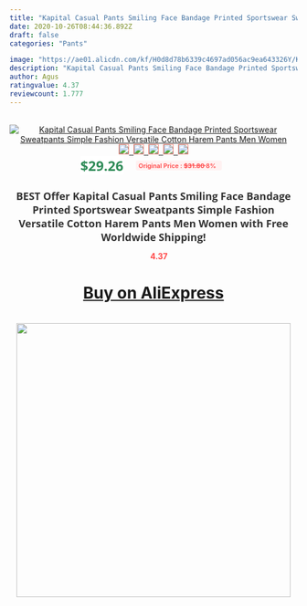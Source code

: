 ```yaml
---
title: "Kapital Casual Pants Smiling Face Bandage Printed Sportswear Sweatpants Simple Fashion Versatile Cotton Harem Pants Men Women"
date: 2020-10-26T08:44:36.892Z
draft: false
categories: "Pants"

image: "https://ae01.alicdn.com/kf/H0d8d78b6339c4697ad056ac9ea643326Y/Kapital-Casual-Pants-Smiling-Face-Bandage-Printed-Sportswear-Sweatpants-Simple-Fashion-Versatile-Cotton-Harem-Pants-Men.jpg"
description: "Kapital Casual Pants Smiling Face Bandage Printed Sportswear Sweatpants Simple Fashion Versatile Cotton Harem Pants Men Women"
author: Agus
ratingvalue: 4.37
reviewcount: 1.777
---
```

<br>
<div style="text-align: center;">
<a href="https://s.click.aliexpress.com/e/_AUKcSD" target="_blank" rel="nofollow noopener noreferrer"><img alt="Kapital Casual Pants Smiling Face Bandage Printed Sportswear Sweatpants Simple Fashion Versatile Cotton Harem Pants Men Women" class="magnifier-image" src="https://ae01.alicdn.com/kf/H0d8d78b6339c4697ad056ac9ea643326Y/Kapital-Casual-Pants-Smiling-Face-Bandage-Printed-Sportswear-Sweatpants-Simple-Fashion-Versatile-Cotton-Harem-Pants-Men.jpg_640x640.jpg">
<br>
<img style="border:1px solid salmon" src="https://ae01.alicdn.com/kf/H0d8d78b6339c4697ad056ac9ea643326Y/Kapital-Casual-Pants-Smiling-Face-Bandage-Printed-Sportswear-Sweatpants-Simple-Fashion-Versatile-Cotton-Harem-Pants-Men.jpg_120x120.jpg">&nbsp;&nbsp;<img style="border:1px solid salmon" src="https://ae01.alicdn.com/kf/Hce5b3a84265b4ac1a57125fe333f5363k/Kapital-Casual-Pants-Smiling-Face-Bandage-Printed-Sportswear-Sweatpants-Simple-Fashion-Versatile-Cotton-Harem-Pants-Men.jpg_120x120.jpg">&nbsp;&nbsp;<img style="border:1px solid salmon" src="https://ae01.alicdn.com/kf/H1f4800fe682c495da76a19fc9614eb52n/Kapital-Casual-Pants-Smiling-Face-Bandage-Printed-Sportswear-Sweatpants-Simple-Fashion-Versatile-Cotton-Harem-Pants-Men.jpg_120x120.jpg">&nbsp;&nbsp;<img style="border:1px solid salmon" src="https://ae01.alicdn.com/kf/H8e404d0594844710a7b284e838eeb0a0Y/Kapital-Casual-Pants-Smiling-Face-Bandage-Printed-Sportswear-Sweatpants-Simple-Fashion-Versatile-Cotton-Harem-Pants-Men.jpg_120x120.jpg">&nbsp;&nbsp;<img style="border:1px solid salmon" src="https://ae01.alicdn.com/kf/H53d4dbc8e5f5444791495092bad6a330C/Kapital-Casual-Pants-Smiling-Face-Bandage-Printed-Sportswear-Sweatpants-Simple-Fashion-Versatile-Cotton-Harem-Pants-Men.jpg_120x120.jpg"></a></div><br0>
<div style="text-align: center;"><span style="background-color: white; border: 0px; box-sizing: border-box; color: seagreen; display: inline-block; font-family: &quot;open sans&quot; , &quot;arial&quot; , &quot;helvetica&quot; , sans-serif , &quot;heiti&quot;; font-size: 24px; font-stretch: inherit; font-weight: 700; line-height: inherit; margin: 0px 10px 0px 0px; padding: 0px; vertical-align: middle;">$29.26 </span>
<span style="background: rgb(255 , 241 , 241); border-radius: 3px; border: 0px; box-sizing: border-box; color: #ff4747; display: inline-block; font-family: inherit; font-size: 12px; font-stretch: inherit; font-style: inherit; font-variant: inherit; font-weight: 600; line-height: inherit; margin: 0px; padding: 2px 5px; transform: scale(0.9); vertical-align: middle;">Original Price : <b style="text-decoration: line-through;">$31.80 </b> 8%&nbsp;&nbsp;</span></div>
<h1 style="color: #333333; display: inline-block; font-family: &quot;open sans&quot; , &quot;arial&quot; , &quot;helvetica&quot; , sans-serif , &quot;heiti&quot;; font-size: 18px; font-stretch: inherit; font-weight: 700; text-align: center;">BEST Offer Kapital Casual Pants Smiling Face Bandage Printed Sportswear Sweatpants Simple Fashion Versatile Cotton Harem Pants Men Women with Free Worldwide Shipping!</h1>
<div style="color: #ff4747; text-align: center;">
<img src="https://4.bp.blogspot.com/-M0ZcTcb-5uY/XleCXlxnR4I/AAAAAAAAAEc/OrjgMkXV1oMQFaCRZj5HQwOCBcu3w1FegCPcBGAYYCw/s1600/star.png" style="height: 15px;">&nbsp;<b>4.37</b></div>
<div class="button_cont" align="center"><a class="buynow_a" href="https://s.click.aliexpress.com/e/_AUKcSD" target="_blank" rel="nofollow noopener noreferrer"><H1>Buy on AliExpress</H1></a></div><br>
<div class="separator" style="clear: both; text-align: center;">
<img src="https://lh3.googleusercontent.com/-pTy5HemUv9M/XlePHvY0dAI/AAAAAAAAAE4/0nX5iRUoIWY8eMW9Dpxeirr157OZliDIgCLcBGAsYHQ/s1600/badge.gif" width="480">
</div>
